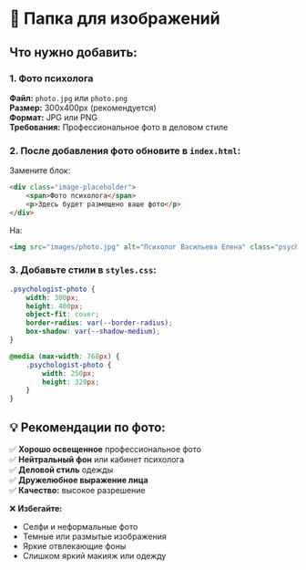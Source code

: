 # 📸 Папка для изображений

## Что нужно добавить:

### 1. Фото психолога
**Файл:** `photo.jpg` или `photo.png`  
**Размер:** 300x400px (рекомендуется)  
**Формат:** JPG или PNG  
**Требования:** Профессиональное фото в деловом стиле

### 2. После добавления фото обновите в `index.html`:

Замените блок:
```html
<div class="image-placeholder">
    <span>Фото психолога</span>
    <p>Здесь будет размещено ваше фото</p>
</div>
```

На:
```html
<img src="images/photo.jpg" alt="Психолог Васильева Елена" class="psychologist-photo">
```

### 3. Добавьте стили в `styles.css`:
```css
.psychologist-photo {
    width: 300px;
    height: 400px;
    object-fit: cover;
    border-radius: var(--border-radius);
    box-shadow: var(--shadow-medium);
}

@media (max-width: 768px) {
    .psychologist-photo {
        width: 250px;
        height: 320px;
    }
}
```

## 💡 Рекомендации по фото:

✅ **Хорошо освещенное** профессиональное фото  
✅ **Нейтральный фон** или кабинет психолога  
✅ **Деловой стиль** одежды  
✅ **Дружелюбное выражение лица**  
✅ **Качество:** высокое разрешение  

❌ **Избегайте:**
- Селфи и неформальные фото
- Темные или размытые изображения
- Яркие отвлекающие фоны
- Слишком яркий макияж или одежду